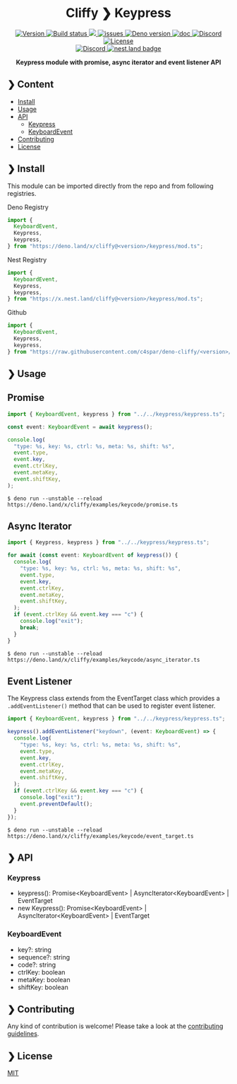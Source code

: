 <h1 align="center">Cliffy ❯ Keypress </h1>

<p align="center" class="badges-container">
  <a href="https://github.com/c4spar/deno-cliffy/releases">
    <img alt="Version" src="https://img.shields.io/github/v/release/c4spar/deno-cliffy?logo=github&color=blue" />
  </a>
  <a href="https://github.com/c4spar/deno-cliffy/actions/workflows/test.yml">
    <img alt="Build status" src="https://github.com/c4spar/deno-cliffy/workflows/Test/badge.svg?branch=main" />
  </a>
  <a href="https://codecov.io/gh/c4spar/deno-cliffy">
    <img src="https://codecov.io/gh/c4spar/deno-cliffy/branch/main/graph/badge.svg"/>
  </a>
  <a href="https://github.com/c4spar/deno-cliffy/labels/module%3Akeypress">
    <img alt="issues" src="https://img.shields.io/github/issues/c4spar/deno-cliffy/module:keypress?label=issues&logo=github&color=yellow">
  </a>
  <a href="https://deno.land/">
    <img alt="Deno version" src="https://img.shields.io/badge/deno-^1.4.0-blue?logo=deno" />
  </a>
  <a href="https://doc.deno.land/https/deno.land/x/cliffy/keypress/mod.ts">
    <img alt="doc" src="https://img.shields.io/badge/deno-doc-yellow?logo=deno" />
  </a>
  <a href="https://discord.gg/ghFYyP53jb">
    <img alt="Discord" src="https://img.shields.io/badge/join-chat-blue?logo=discord&logoColor=white" />
  </a>
  <a href="../LICENSE">
    <img alt="License" src="https://img.shields.io/github/license/c4spar/deno-cliffy?logo=github" />
  </a>
  <br>
  <a href="https://deno.land/x/cliffy">
    <img alt="Discord" src="https://img.shields.io/badge/Published on deno.land-blue?logo=deno&logoColor=959DA6&color=272727" />
  </a>
  <a href="https://nest.land/package/cliffy">
    <img src="https://nest.land/badge.svg" alt="nest.land badge">
  </a>
</p>

<p align="center">
  <b>Keypress module with promise, async iterator and event listener API</b></br>
</p>

## ❯ Content

- [Install](#-install)
- [Usage](#-usage)
- [API](#-api)
  - [Keypress](#keypress)
  - [KeyboardEvent](#keyboardevent)
- [Contributing](#-contributing)
- [License](#-license)

## ❯ Install

This module can be imported directly from the repo and from following
registries.

Deno Registry

```typescript
import {
  KeyboardEvent,
  Keypress,
  keypress,
} from "https://deno.land/x/cliffy@<version>/keypress/mod.ts";
```

Nest Registry

```typescript
import {
  KeyboardEvent,
  Keypress,
  keypress,
} from "https://x.nest.land/cliffy@<version>/keypress/mod.ts";
```

Github

```typescript
import {
  KeyboardEvent,
  Keypress,
  keypress,
} from "https://raw.githubusercontent.com/c4spar/deno-cliffy/<version>/keypress/mod.ts";
```

## ❯ Usage

## Promise

```typescript
import { KeyboardEvent, keypress } from "../../keypress/keypress.ts";

const event: KeyboardEvent = await keypress();

console.log(
  "type: %s, key: %s, ctrl: %s, meta: %s, shift: %s",
  event.type,
  event.key,
  event.ctrlKey,
  event.metaKey,
  event.shiftKey,
);
```

```
$ deno run --unstable --reload https://deno.land/x/cliffy/examples/keycode/promise.ts
```

## Async Iterator

```typescript
import { Keypress, keypress } from "../../keypress/keypress.ts";

for await (const event: KeyboardEvent of keypress()) {
  console.log(
    "type: %s, key: %s, ctrl: %s, meta: %s, shift: %s",
    event.type,
    event.key,
    event.ctrlKey,
    event.metaKey,
    event.shiftKey,
  );
  if (event.ctrlKey && event.key === "c") {
    console.log("exit");
    break;
  }
}
```

```
$ deno run --unstable --reload https://deno.land/x/cliffy/examples/keycode/async_iterator.ts
```

## Event Listener

The Keypress class extends from the EventTarget class which provides a
`.addEventListener()` method that can be used to register event listener.

```typescript
import { KeyboardEvent, keypress } from "../../keypress/keypress.ts";

keypress().addEventListener("keydown", (event: KeyboardEvent) => {
  console.log(
    "type: %s, key: %s, ctrl: %s, meta: %s, shift: %s",
    event.type,
    event.key,
    event.ctrlKey,
    event.metaKey,
    event.shiftKey,
  );
  if (event.ctrlKey && event.key === "c") {
    console.log("exit");
    event.preventDefault();
  }
});
```

```
$ deno run --unstable --reload https://deno.land/x/cliffy/examples/keycode/event_target.ts
```

## ❯ API

### Keypress

- keypress(): Promise\<KeyboardEvent> | AsyncIterator\<KeyboardEvent> |
  EventTarget
- new Keypress(): Promise\<KeyboardEvent> | AsyncIterator\<KeyboardEvent> |
  EventTarget

### KeyboardEvent

- key?: string
- sequence?: string
- code?: string
- ctrlKey: boolean
- metaKey: boolean
- shiftKey: boolean

## ❯ Contributing

Any kind of contribution is welcome! Please take a look at the
[contributing guidelines](../CONTRIBUTING.md).

## ❯ License

[MIT](../../LICENSE)
